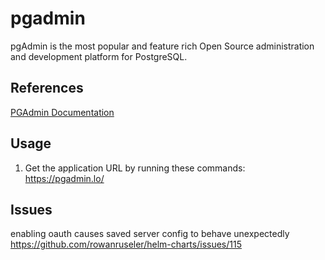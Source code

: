 # pgadmin

pgAdmin is the most popular and feature rich Open Source administration and development platform for PostgreSQL.

## References

[PGAdmin Documentation](https://www.pgadmin.org/)

## Usage

1. Get the application URL by running these commands:
  https://pgadmin.lo/

## Issues

enabling oauth causes saved server config to behave unexpectedly
https://github.com/rowanruseler/helm-charts/issues/115
